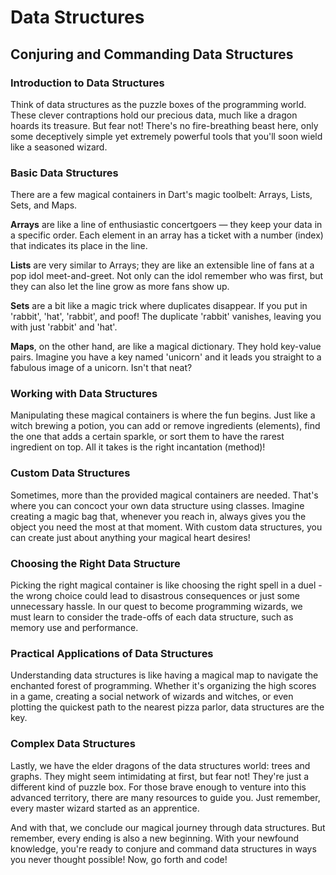 # Data Structures

## **Conjuring and Commanding Data Structures**

### **Introduction to Data Structures**

Think of data structures as the puzzle boxes of the programming world. These clever contraptions hold our precious data, much like a dragon hoards its treasure. But fear not! There's no fire-breathing beast here, only some deceptively simple yet extremely powerful tools that you'll soon wield like a seasoned wizard.

### **Basic Data Structures**

There are a few magical containers in Dart's magic toolbelt: Arrays, Lists, Sets, and Maps.

**Arrays** are like a line of enthusiastic concertgoers — they keep your data in a specific order. Each element in an array has a ticket with a number (index) that indicates its place in the line.

**Lists** are very similar to Arrays; they are like an extensible line of fans at a pop idol meet-and-greet. Not only can the idol remember who was first, but they can also let the line grow as more fans show up.

**Sets** are a bit like a magic trick where duplicates disappear. If you put in 'rabbit', 'hat', 'rabbit', and poof! The duplicate 'rabbit' vanishes, leaving you with just 'rabbit' and 'hat'.

**Maps**, on the other hand, are like a magical dictionary. They hold key-value pairs. Imagine you have a key named 'unicorn' and it leads you straight to a fabulous image of a unicorn. Isn't that neat?

### **Working with Data Structures**

Manipulating these magical containers is where the fun begins. Just like a witch brewing a potion, you can add or remove ingredients (elements), find the one that adds a certain sparkle, or sort them to have the rarest ingredient on top. All it takes is the right incantation (method)!

### **Custom Data Structures**

Sometimes, more than the provided magical containers are needed. That's where you can concoct your own data structure using classes. Imagine creating a magic bag that, whenever you reach in, always gives you the object you need the most at that moment. With custom data structures, you can create just about anything your magical heart desires!

### **Choosing the Right Data Structure**

Picking the right magical container is like choosing the right spell in a duel - the wrong choice could lead to disastrous consequences or just some unnecessary hassle. In our quest to become programming wizards, we must learn to consider the trade-offs of each data structure, such as memory use and performance.

### **Practical Applications of Data Structures**

Understanding data structures is like having a magical map to navigate the enchanted forest of programming. Whether it's organizing the high scores in a game, creating a social network of wizards and witches, or even plotting the quickest path to the nearest pizza parlor, data structures are the key.

### **Complex Data Structures**

Lastly, we have the elder dragons of the data structures world: trees and graphs. They might seem intimidating at first, but fear not! They're just a different kind of puzzle box. For those brave enough to venture into this advanced territory, there are many resources to guide you. Just remember, every master wizard started as an apprentice.

And with that, we conclude our magical journey through data structures. But remember, every ending is also a new beginning. With your newfound knowledge, you're ready to conjure and command data structures in ways you never thought possible! Now, go forth and code!
